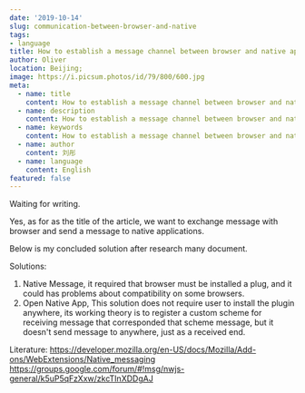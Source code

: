 ```yaml
---
date: '2019-10-14'
slug: communication-between-browser-and-native
tags:
- language
title: How to establish a message channel between browser and native application?
author: Oliver
location: Beijing;
image: https://i.picsum.photos/id/79/800/600.jpg
meta:
  - name: title
    content: How to establish a message channel between browser and native application?
  - name: description
    content: How to establish a message channel between browser and native application?
  - name: keywords
    content: How to establish a message channel between browser and native application?
  - name: author
    content: 刘彤
  - name: language
    content: English
featured: false
---
```


Waiting for writing.

Yes, as for as the title of the article, we want to exchange message with browser and send a message to native applications.

Below is my concluded solution after research many document.

Solutions:
1. Native Message, it required that browser must be installed a plug, and it could has problems about compatibility on some browsers.
2. Open Native App, This solution does not require user to install the plugin anywhere, its working theory is to register a custom scheme
for receiving message that corresponded that scheme message, but it doesn't send message to anywhere, just as a received end.

Literature:
https://developer.mozilla.org/en-US/docs/Mozilla/Add-ons/WebExtensions/Native_messaging
https://groups.google.com/forum/#!msg/nwjs-general/k5uP5qFzXxw/zkcTInXDDgAJ
